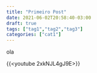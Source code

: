 ```yaml
---
title: "Primeiro Post"
date: 2021-06-02T20:58:40-03:00
draft: true
tags: ["tag1","tag2","tag3"]
categories: ["cat1"]
---
```


ola

{{<youtube 2xkNJL4gJ9E>}}

